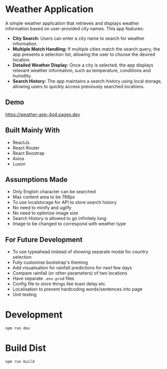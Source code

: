# Weather Application
A simple weather application that retrieves and displays weather information based on user-provided city names.  This app features:

* **City Search:** Users can enter a city name to search for weather information.
* **Multiple Match Handling:** If multiple cities match the search query, the app presents a selection list, allowing the user to choose the desired location.
* **Detailed Weather Display:**  Once a city is selected, the app displays relevant weather information, such as temperature, conditions and humidity.
* **Search History:**  The app maintains a search history using local storage, allowing users to quickly access previously searched locations.

## Demo
https://weather-app-4q4.pages.dev

## Built Mainly With
* ReactJs
* React Router
* React Boostrap
* Axios
* Luxon

## Assumptions Made
* Only English character can be searched
* Max content area to be 768px
* To use localstorage for API to store search history
* No need to minify and uglify
* No need to optimize image size
* Search History is allowed to go infinitely long
* Image to be changed to correspond with weather type


## For Future Development
* To use typeahead instead of showing separate modal for country selection
* Fully customise bootstrap's theming
* Add visualisation for rainfall predictions for next few days
* Compare rainfall (or other parameters) of two locations
* Have separate `.env.prod` files
* Config file to store things like toast delay etc. 
* Localisation to prevent hardcoding words/sentences into page
* Unit testing

# Development
`npm run dev`

# Build Dist
`npm run build`
